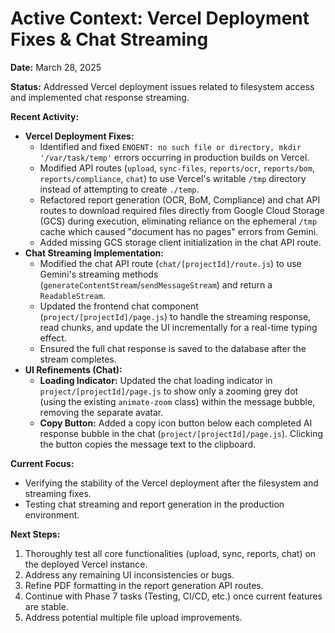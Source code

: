 # Active Context: Vercel Deployment Fixes & Chat Streaming

**Date:** March 28, 2025

**Status:** Addressed Vercel deployment issues related to filesystem access and implemented chat response streaming.

**Recent Activity:**
- **Vercel Deployment Fixes:**
    - Identified and fixed `ENOENT: no such file or directory, mkdir '/var/task/temp'` errors occurring in production builds on Vercel.
    - Modified API routes (`upload`, `sync-files`, `reports/ocr`, `reports/bom`, `reports/compliance`, `chat`) to use Vercel's writable `/tmp` directory instead of attempting to create `./temp`.
    - Refactored report generation (OCR, BoM, Compliance) and chat API routes to download required files directly from Google Cloud Storage (GCS) during execution, eliminating reliance on the ephemeral `/tmp` cache which caused "document has no pages" errors from Gemini.
    - Added missing GCS storage client initialization in the chat API route.
- **Chat Streaming Implementation:**
    - Modified the chat API route (`chat/[projectId]/route.js`) to use Gemini's streaming methods (`generateContentStream`/`sendMessageStream`) and return a `ReadableStream`.
    - Updated the frontend chat component (`project/[projectId]/page.js`) to handle the streaming response, read chunks, and update the UI incrementally for a real-time typing effect.
    - Ensured the full chat response is saved to the database after the stream completes.
- **UI Refinements (Chat):**
    - **Loading Indicator:** Updated the chat loading indicator in `project/[projectId]/page.js` to show only a zooming grey dot (using the existing `animate-zoom` class) within the message bubble, removing the separate avatar.
    - **Copy Button:** Added a copy icon button below each completed AI response bubble in the chat (`project/[projectId]/page.js`). Clicking the button copies the message text to the clipboard.

**Current Focus:**
- Verifying the stability of the Vercel deployment after the filesystem and streaming fixes.
- Testing chat streaming and report generation in the production environment.

**Next Steps:**
1.  Thoroughly test all core functionalities (upload, sync, reports, chat) on the deployed Vercel instance.
2.  Address any remaining UI inconsistencies or bugs.
3.  Refine PDF formatting in the report generation API routes.
4.  Continue with Phase 7 tasks (Testing, CI/CD, etc.) once current features are stable.
5.  Address potential multiple file upload improvements.

